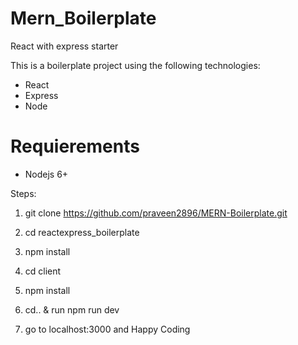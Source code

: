 # Mern_Boilerplate
React with express starter

This is a boilerplate project using the following technologies:

- React
- Express
- Node

# Requierements

- Nodejs 6+

Steps:

1. git clone https://github.com/praveen2896/MERN-Boilerplate.git

2. cd reactexpress_boilerplate

3. npm install

4. cd client

5. npm install

6. cd.. & run npm run dev

7. go to localhost:3000 and Happy Coding
